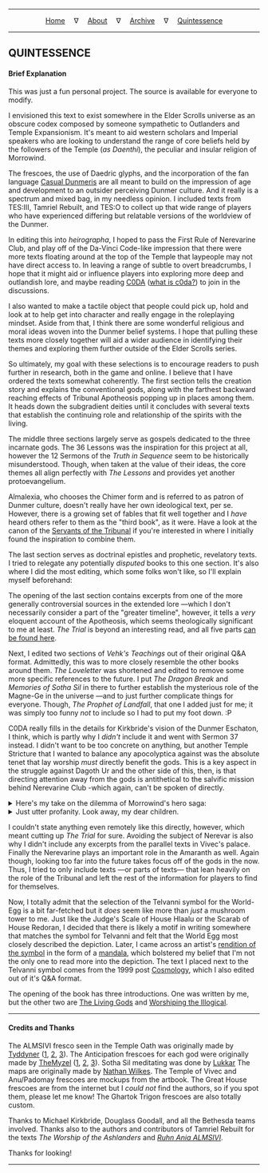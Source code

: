 
---

<!--- Local CSS Font Loading -->

<style>
@font-face {
    font-family: HayghinDaedric;
    src: url('../../../assets/fonts/ttf/HayghinDaedric.ttf') format('truetype');
    font-weight: medium;
    font-style: normal;
}
</style>

<!--- Jekyll Page Links -->

<center>
<a href="../../../index.html">Home</a>
&emsp;&nabla;&emsp;
<a href="../../archive/about.html">About</a>
&emsp;&nabla;&emsp;
<a href="../../archive/index.html">Archive</a>
&emsp;&nabla;&emsp;
<a href="../index.html">Quintessence</a>
</center>

<!--- Markdown Body Below: -->

---

## QUINTESSENCE

#### Brief Explanation

This was just a fun personal project. The source is available for everyone to modify.

I envisioned this text to exist somewhere in the Elder Scrolls universe as an obscure codex composed by someone sympathetic to Outlanders and Temple Expansionism. It's meant to aid western scholars and Imperial speakers who are looking to understand the range of core beliefs held by the followers of the Temple (*as Daenthi*), the peculiar and insular religion of Morrowind.

The frescoes, the use of Daedric glyphs, and the incorporation of the fan language [Casual Dunmeris][1] are all meant to build on the impression of age and development to an outsider perceiving Dunmer culture. And it really is a spectrum and mixed bag, in my needless opinion. I included texts from TES:III, Tamriel Rebuilt, and TES:O to collect up that wide range of players who have experienced differing but relatable versions of the worldview of the Dunmer.

In editing this into *heirographa*, I hoped to pass the First Rule of Nerevarine Club, and play off of the Da-Vinci Code-like impression that there were more texts floating around at the top of the Temple that laypeople may not have direct access to. In leaving a range of subtle to overt breadcrumbs, I hope that it might aid or influence players into exploring more deep and outlandish lore, and maybe reading [C0DA][2] \([what is c0da?][3]\) to join in the discussions.

I also wanted to make a tactile object that people could pick up, hold and look at to help get into character and really engage in the roleplaying mindset. Aside from that, I think there are some wonderful religious and moral ideas woven into the Dunmer belief systems. I hope that pulling these texts more closely together will aid a wider audience in identifying their themes and exploring them further outside of the Elder Scrolls series.

So ultimately, my goal with these selections is to encourage readers to push further in research, both in the game and online. I believe that I have ordered the texts somewhat coherently. The first section tells the creation story and explains the conventional gods, along with the farthest backward reaching effects of Tribunal Apotheosis popping up in places among them. It heads down the subgradient deities until it concludes with several texts that establish the continuing role and relationship of the spirits with the living.

The middle three sections largely serve as gospels dedicated to the three incarnate gods. The 36 Lessons was the inspiration for this project at all, however the 12 Sermons of the *Truth in Sequence* seem to be historically misunderstood. Though, when taken at the value of their ideas, the core themes all align perfectly with *The Lessons* and provides yet another protoevangelium.

Almalexia, who chooses the Chimer form and is referred to as patron of Dunmer culture, doesn't really have her own ideological text, per se. However, there is a growing set of fables that fit well together and I *have* heard others refer to them as the "third book", as it were. Have a look at the canon of the [Servants of the Tribunal][4] if you're interested in where I initially found the inspiration to combine them.

The last section serves as doctrinal epistles and prophetic, revelatory texts. I tried to relegate any potentially *disputed* books to this one section. It's also where I did the most editing, which some folks won't like, so I'll explain myself beforehand:

The opening of the last section contains excerpts from one of the more generally controversial sources in the extended lore &mdash;which I don't necessarily consider a part of the "greater timeline", however, it tells a *very* eloquent account of the Apotheosis, which seems theologically significant to me at least. *The Trial* is beyond an interesting read, and all five parts [can be found here][5].

Next, I edited two sections of *Vehk's Teachings* out of their original Q&A format. Admittedly, this was to more closely resemble the other books around them. *The Loveletter* was shortened and edited to remove some more specific references to the future. I put *The Dragon Break* and *Memories of Sotha Sil* in there to further establish the mysterious role of the Magne-Ge in the universe &mdash;and to just further complicate things for everyone. Though, *The Prophet of Landfall*, that one I added just for me; it was simply too funny *not* to include so I had to put my foot down. :P

C0DA really fills in the details for Kirkbride's vision of the Dunmer Eschaton, I think, which is partly why I *didn't* include it and went with Sermon 37 instead. I didn't want to be too concrete on anything, but another Temple Stricture that I wanted to balance any apocolyptica against was the absolute tenet that lay worship *must* directly benefit the gods. This is a key aspect in the struggle against Dagoth Ur and the other side of this, then, is that directing attention away from the gods is antithetical to the salvific mission behind Nerevarine Club -which again, can't be spoken of directly.

<details>
  <summary>Here's my take on the dilemma of Morrowind's hero saga:</summary>

> From what I gathered in the 36 Lessons \(especially [11][6], [13][7], and [15][8]\), Vivec explains in a roundabout manner that the Tribunal *already know* of their probable mortal fates through prescience, and that the best way to stop Dagoth Ur from swatting down the Nerevarine with that same prescience is to cast as much doubt over the the threads of fate as possible so that mythically, no one can be sure of the outcome, allowing the Nerevarine to eventually slip back into mortality, unseen &mdash;perhaps even by themselves (or more succinctly, it just takes time and pressure to stimulate the world-organ into eventually reproducing Nerevar).

</details>

<details>
  <summary>Just utter profanity. Look away, my dear children.</summary>

> I see it as a play on the aspect of quantum states. To grossly oversimplify, in quantum theory, once an object's position can be identified, it's trajectory can no longer be predicted. Vice-versa, if an object's trajectory can be predicted, it's position cannot be verified. Vivec's gamble as expressed in *The Lessons* (and *Sithis*) is that if the Hortator approaches the Sharmat with openness, their movements will remain largely unseen by him and his mythical schemes. (Think Invisible Boy from Mystery Men: "I can only become invisible when no-one's watching. If I look at myself, I become visible again.") This motif works in a myriad of ways between their interactions.

</details>

I couldn't state anything even remotely like this directly, however, which meant cutting up *The Trial* for sure. Avoiding the subject of Nerevar is also why I didn't include any excerpts from the parallel texts in Vivec's palace. Finally the Nerevarine plays an important role in the Amaranth as well. Again though, looking too far into the future takes focus off of the gods in the now. Thus, I tried to only include texts &mdash;or parts of texts&mdash; that lean heavily on the role of the Tribunal and left the rest of the information for players to find for themselves.

Now, I totally admit that the selection of the Telvanni symbol for the World-Egg is a bit far-fetched but it *does* seem like more than *just* a mushroom tower to me. Just like the Judge's Scale of House Hlaalu or the Scarab of House Redoran, I decided that there is likely a motif in writing somewhere that matches the symbol for Telvanni and felt that the World Egg most closely described the depiction. Later, I came across an artist's [rendition of the symbol][9] in the form of a [mandala][10], which bolstered my belief that I'm not the only one to read more into the depiction. The text I placed next to the Telvanni symbol comes from the 1999 post [Cosmology][11], which I also edited out of it's Q&A format.

The opening of the book has three introductions. One was written by me, but the other two are [The Living Gods][12] and [Worshiping the Illogical][13].

[1]: https://casualscrolls.fandom.com/wiki/Dunmeri_language
[2]: https://web.archive.org/web/20210118112643/https://www.c0da.es/
[3]: https://writteninuncertainty.com/podcast/c0da/
[4]: https://servantsofthetribunal.enjin.com/forum
[5]: https://www.mwmythicmods.com/Archives/lore.htm
[6]: https://en.uesp.net/wiki/Morrowind:36_Lessons_of_Vivec,_Sermon_11
[7]: https://en.uesp.net/wiki/Morrowind:36_Lessons_of_Vivec,_Sermon_13
[8]: https://en.uesp.net/wiki/Morrowind:36_Lessons_of_Vivec,_Sermon_15
[9]: https://favpng.com/png_view/flower-ring-the-elder-scrolls-iii-morrowind-the-elder-scrolls-v-skyrim-the-elder-scrolls-online-symbol-png/vbp10bsb
[10]: https://en.wikipedia.org/wiki/Mandala
[11]: https://web.archive.org/web/20010308212217fw_/http://www.m0use.net/~crodo/teaser/cosmologyfaq.html

[12]: https://en.uesp.net/wiki/Online:The_Living_Gods
[13]: https://en.uesp.net/wiki/Online:Worshiping_the_Illogical

---

#### Credits and Thanks

The ALMSIVI fresco seen in the Temple Oath was originally made by [Tyddyner][14] \([1][15], [2][16], [3][17]\). The Anticipation frescoes for each god were originally made by [TheMyzel][18] \([1][19], [2][20], [3][21]\). Sotha Sil meditating was done by [Lukkar][22] The maps are originally made by [Nathan Wilkes][23]. The Temple of Vivec and Anu/Padomay frescoes are mockups from the artbook. The Great House frescoes are from the internet but I *could not* find the authors, so if you spot them, please let me know! The Ghartok Trigon frescoes are also totally custom.

Thanks to Michael Kirkbride, Douglass Goodall, and all the Bethesda teams involved. Thanks also to the authors and contributors of Tamriel Rebuilt for the texts *The Worship of the Ashlanders* and [*Ruhn Ania ALMSIVI*][24].

Thanks for looking!

[14]: https://tyddyner.tumblr.com/
[15]: https://tyddyner.tumblr.com/post/127475780830/almalexia-godess-queen-of-morrowind-warden-lover
[16]: https://tyddyner.tumblr.com/post/127579542465/sotha-sil-mystery-god-of-morrowind-the-last-one
[17]: https://tyddyner.tumblr.com/post/127640108900/vivec-vehk-and-vehk-god-thief-and-god-poet
[18]: https://www.deviantart.com/themyzel
[19]: https://www.deviantart.com/themyzel/art/Anticipation-of-Almalexia-2-147754456
[20]: https://www.deviantart.com/themyzel/art/The-Anticipation-of-Sotha-Sil-142796579
[21]: https://www.deviantart.com/themyzel/art/The-Anticipation-of-Vivec-142084895
[22]: https://www.deviantart.com/lukkar/art/Sotha-Sil-in-the-Dreaming-Cavern-477806656
[23]: https://www.deviantart.com/aleitheo/art/Elder-Scrolls-Atlas-V3-281425306
[24]: https://en.uesp.net/wiki/Tamriel_Data:Ruhn_Ania_Almsivi

---
